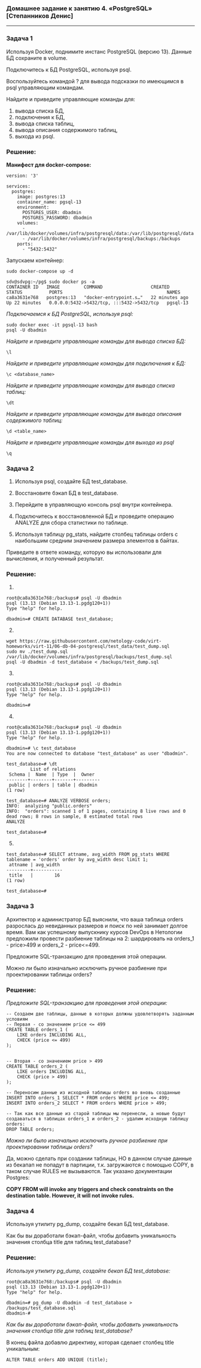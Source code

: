 ### Домашнее задание к занятию 4. «PostgreSQL» [Степанников Денис]

---

### Задача 1
Используя Docker, поднимите инстанс PostgreSQL (версию 13). Данные БД сохраните в volume.

Подключитесь к БД PostgreSQL, используя psql.

Воспользуйтесь командой \? для вывода подсказки по имеющимся в psql управляющим командам.

Найдите и приведите управляющие команды для:

1. вывода списка БД,
2. подключения к БД,
3. вывода списка таблиц,
4. вывода описания содержимого таблиц,
5. выхода из psql.

### Решение:

**Манифест для docker-compose:**
```
version: '3'

services:
  postgres:
    image: postgres:13
    container_name: pgsql-13
    environment:
      POSTGRES_USER: dbadmin
      POSTGRES_PASSWORD: dbadmin
    volumes:
      - /var/lib/docker/volumes/infra/postgresql/data:/var/lib/postgresql/data
      - /var/lib/docker/volumes/infra/postgresql/backups:/backups
    ports:
      - "5432:5432"

```
Запускаем контейнер: 

```
sudo docker-compose up -d
```
```
sdv@sdvpg:~/pg$ sudo docker ps -a
CONTAINER ID   IMAGE         COMMAND                  CREATED          STATUS          PORTS                                       NAMES
ca8a3631e768   postgres:13   "docker-entrypoint.s…"   22 minutes ago   Up 22 minutes   0.0.0.0:5432->5432/tcp, :::5432->5432/tcp   pgsql-13

```

*Подключаемся к БД PostgreSQL, используя psql:*

```
sudo docker exec -it pgsql-13 bash
psql -U dbadmin
```

*Найдите и приведите управляющие команды для вывода списка БД:*
```
\l
```
*Найдите и приведите управляющие команды для подключения к БД:*

```
\c <database_name>
```

*Найдите и приведите управляющие команды для вывода списка таблиц:*
```
\dt
```

*Найдите и приведите управляющие команды для вывода описания содержимого таблиц:*
```
\d <table_name>
```

*Найдите и приведите управляющие команды для выхода из psql*

```
\q
```


### Задача 2
1. Используя psql, создайте БД test_database.

2. Восстановите бэкап БД в test_database.

3. Перейдите в управляющую консоль psql внутри контейнера.

4. Подключитесь к восстановленной БД и проведите операцию ANALYZE для сбора статистики по таблице.

5. Используя таблицу pg_stats, найдите столбец таблицы orders с наибольшим средним значением размера элементов в байтах.

Приведите в ответе команду, которую вы использовали для вычисления, и полученный результат.


### Решение:

1.
 ```
root@ca8a3631e768:/backups# psql -U dbadmin
psql (13.13 (Debian 13.13-1.pgdg120+1))
Type "help" for help.

dbadmin=# CREATE DATABASE test_database;
```

2.
```
wget https://raw.githubusercontent.com/netology-code/virt-homeworks/virt-11/06-db-04-postgresql/test_data/test_dump.sql
sudo mv ./test_dump.sql /var/lib/docker/volumes/infra/postgresql/backups/test_dump.sql
psql -U dbadmin -d test_database < /backups/test_dump.sql
```

3.

```
root@ca8a3631e768:/backups# psql -U dbadmin
psql (13.13 (Debian 13.13-1.pgdg120+1))
Type "help" for help.

dbadmin=#
```

4.

```
root@ca8a3631e768:/backups# psql -U dbadmin
psql (13.13 (Debian 13.13-1.pgdg120+1))
Type "help" for help.

dbadmin=# \c test_database
You are now connected to database "test_database" as user "dbadmin".

test_database=# \dt
         List of relations
 Schema |  Name  | Type  |  Owner
--------+--------+-------+---------
 public | orders | table | dbadmin
(1 row)

test_database=# ANALYZE VERBOSE orders;
INFO:  analyzing "public.orders"
INFO:  "orders": scanned 1 of 1 pages, containing 8 live rows and 0 dead rows; 8 rows in sample, 8 estimated total rows
ANALYZE

test_database=#

```
5.
```
test_database=# SELECT attname, avg_width FROM pg_stats WHERE tablename = 'orders' order by avg_width desc limit 1;
 attname | avg_width
---------+-----------
 title   |        16
(1 row)

test_database=#
```

### Задача 3

Архитектор и администратор БД выяснили, что ваша таблица orders разрослась до невиданных размеров и поиск по ней занимает долгое время. Вам как успешному выпускнику курсов DevOps в Нетологии предложили провести разбиение таблицы на 2: шардировать на orders_1 - price>499 и orders_2 - price<=499.

Предложите SQL-транзакцию для проведения этой операции.

Можно ли было изначально исключить ручное разбиение при проектировании таблицы orders?


### Решение:

*Предложите SQL-транзакцию для проведения этой операции:*

```
-- Создаем две таблицы, данные в которых должны удовлетворять заданным условиям
-- Первая - со значением price <= 499 
CREATE TABLE orders_1 (
    LIKE orders INCLUDING ALL,
    CHECK (price <= 499)
);


-- Вторая - со значением price > 499 
CREATE TABLE orders_2 (
    LIKE orders INCLUDING ALL,
    CHECK (price > 499)
);

-- Переносим данные из исходной таблицы orders во вновь созданные
INSERT INTO orders_1 SELECT * FROM orders WHERE price <= 499;
INSERT INTO orders_2 SELECT * FROM orders WHERE price > 499;

-- Так как все данные из старой таблицы мы перенесли, а новые будут создаваться в таблицах orders_1 и orders_2 - удалим исходную таблицу orders:
DROP TABLE orders;
```

*Можно ли было изначально исключить ручное разбиение при проектировании таблицы orders?*

Да, можно сделать при создании таблицы, НО в данном случае данные из бекапап не попадут в партиции, т.к. загружаются с помощью COPY, в таком случае RULES не вызываются. Так указано документации Postgres:

**COPY FROM will invoke any triggers and check constraints on the destination table. However, it will not invoke rules.**


### Задача 4
Используя утилиту pg_dump, создайте бекап БД test_database.

Как бы вы доработали бэкап-файл, чтобы добавить уникальность значения столбца title для таблиц test_database?

### Решение:

*Используя утилиту pg_dump, создайте бекап БД test_database:*
```
root@ca8a3631e768:/backups# psql -U dbadmin
psql (13.13 (Debian 13.13-1.pgdg120+1))
Type "help" for help.

dbadmin=# pg_dump -U dbadmin -d test_database > /backups/test_database.sql
dbadmin-#
```
*Как бы вы доработали бэкап-файл, чтобы добавить уникальность значения столбца title для таблиц test_database?*

В конец файла добавлю директиву, которая сделает столбец title уникальным:

```
ALTER TABLE orders ADD UNIQUE (title);
```
